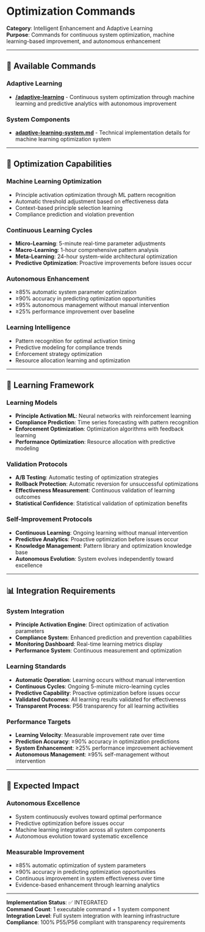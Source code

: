 # Optimization Commands

**Category**: Intelligent Enhancement and Adaptive Learning  
**Purpose**: Commands for continuous system optimization, machine learning-based improvement, and autonomous enhancement

---

## 🚀 Available Commands

### **Adaptive Learning**
- **[/adaptive-learning](./adaptive-learning.md)** - Continuous system optimization through machine learning and predictive analytics with autonomous improvement

### **System Components**
- **[adaptive-learning-system.md](./adaptive-learning-system.md)** - Technical implementation details for machine learning optimization system

---

## 🧠 Optimization Capabilities

### **Machine Learning Optimization**
- Principle activation optimization through ML pattern recognition
- Automatic threshold adjustment based on effectiveness data
- Context-based principle selection learning
- Compliance prediction and violation prevention

### **Continuous Learning Cycles**
- **Micro-Learning**: 5-minute real-time parameter adjustments
- **Macro-Learning**: 1-hour comprehensive pattern analysis
- **Meta-Learning**: 24-hour system-wide architectural optimization
- **Predictive Optimization**: Proactive improvements before issues occur

### **Autonomous Enhancement**
- ≥85% automatic system parameter optimization
- ≥90% accuracy in predicting optimization opportunities
- ≥95% autonomous management without manual intervention
- ≥25% performance improvement over baseline

### **Learning Intelligence**
- Pattern recognition for optimal activation timing
- Predictive modeling for compliance trends
- Enforcement strategy optimization
- Resource allocation learning and optimization

---

## 🔄 Learning Framework

### **Learning Models**
- **Principle Activation ML**: Neural networks with reinforcement learning
- **Compliance Prediction**: Time series forecasting with pattern recognition
- **Enforcement Optimization**: Optimization algorithms with feedback learning
- **Performance Optimization**: Resource allocation with predictive modeling

### **Validation Protocols**
- **A/B Testing**: Automatic testing of optimization strategies
- **Rollback Protection**: Automatic reversion for unsuccessful optimizations
- **Effectiveness Measurement**: Continuous validation of learning outcomes
- **Statistical Confidence**: Statistical validation of optimization benefits

### **Self-Improvement Protocols**
- **Continuous Learning**: Ongoing learning without manual intervention
- **Predictive Analytics**: Proactive optimization before issues occur
- **Knowledge Management**: Pattern library and optimization knowledge base
- **Autonomous Evolution**: System evolves independently toward excellence

---

## 📊 Integration Requirements

### **System Integration**
- **Principle Activation Engine**: Direct optimization of activation parameters
- **Compliance System**: Enhanced prediction and prevention capabilities
- **Monitoring Dashboard**: Real-time learning metrics display
- **Performance System**: Continuous measurement and optimization

### **Learning Standards**
- **Automatic Operation**: Learning occurs without manual intervention
- **Continuous Cycles**: Ongoing 5-minute micro-learning cycles
- **Predictive Capability**: Proactive optimization before issues occur
- **Validated Outcomes**: All learning results validated for effectiveness
- **Transparent Process**: P56 transparency for all learning activities

### **Performance Targets**
- **Learning Velocity**: Measurable improvement rate over time
- **Prediction Accuracy**: ≥90% accuracy in optimization predictions
- **System Enhancement**: ≥25% performance improvement achievement
- **Autonomous Management**: ≥95% self-management without intervention

---

## 🎯 Expected Impact

### **Autonomous Excellence**
- System continuously evolves toward optimal performance
- Predictive optimization before issues occur
- Machine learning integration across all system components
- Autonomous evolution toward systematic excellence

### **Measurable Improvement**
- ≥85% automatic optimization of system parameters
- ≥90% accuracy in predicting optimization opportunities
- Continuous improvement in system effectiveness over time
- Evidence-based enhancement through learning analytics

---

**Implementation Status**: ✅ INTEGRATED  
**Command Count**: 1 executable command + 1 system component  
**Integration Level**: Full system integration with learning infrastructure  
**Compliance**: 100% P55/P56 compliant with transparency requirements
